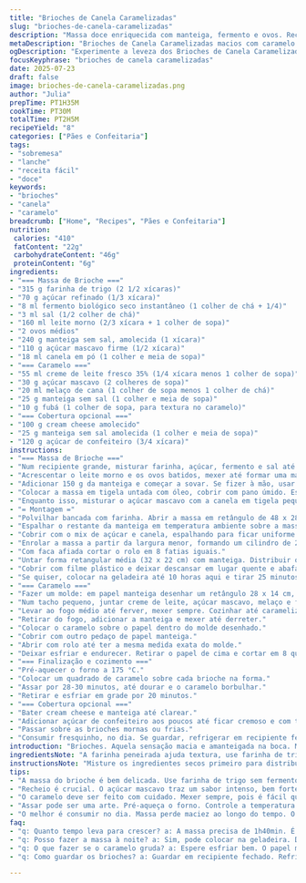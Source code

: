 ```yaml
---
title: "Brioches de Canela Caramelizadas"
slug: "brioches-de-canela-caramelizadas"
description: "Massa doce enriquecida com manteiga, fermento e ovos. Recheio de açúcar mascavo e canela. Cobertura de caramelo com toque diferente usando melaço e fubá para textura. Final opcional com glacê cremoso de cream cheese. Leva cerca de 1h30min fermentação e 30min cozimento. Serve 8 unidades. Receita com variação nos ingredientes e tempos para sabor surpreendente e massa macia."
metaDescription: "Brioches de Canela Caramelizadas macios com caramelo diferente, melaço e fubá para textura. Perfeito para um lanche incrível."
ogDescription: "Experimente a leveza dos Brioches de Canela Caramelizadas com um toque de caramelo crocante. Ideal para dividir e saborear."
focusKeyphrase: "brioches de canela caramelizadas"
date: 2025-07-23
draft: false
image: brioches-de-canela-caramelizadas.png
author: "Julia"
prepTime: PT1H35M
cookTime: PT30M
totalTime: PT2H5M
recipeYield: "8"
categories: ["Pães e Confeitaria"]
tags:
- "sobremesa"
- "lanche"
- "receita fácil"
- "doce"
keywords:
- "brioches"
- "canela"
- "caramelo"
breadcrumb: ["Home", "Recipes", "Pães e Confeitaria"]
nutrition: 
 calories: "410"
 fatContent: "22g"
 carbohydrateContent: "46g"
 proteinContent: "6g"
ingredients:
- "=== Massa de Brioche ==="
- "315 g farinha de trigo (2 1/2 xícaras)"
- "70 g açúcar refinado (1/3 xícara)"
- "8 ml fermento biológico seco instantâneo (1 colher de chá + 1/4)"
- "3 ml sal (1/2 colher de chá)"
- "160 ml leite morno (2/3 xícara + 1 colher de sopa)"
- "2 ovos médios"
- "240 g manteiga sem sal, amolecida (1 xícara)"
- "110 g açúcar mascavo firme (1/2 xícara)"
- "18 ml canela em pó (1 colher e meia de sopa)"
- "=== Caramelo ==="
- "55 ml creme de leite fresco 35% (1/4 xícara menos 1 colher de sopa)"
- "30 g açúcar mascavo (2 colheres de sopa)"
- "20 ml melaço de cana (1 colher de sopa menos 1 colher de chá)"
- "25 g manteiga sem sal (1 colher e meia de sopa)"
- "10 g fubá (1 colher de sopa, para textura no caramelo)"
- "=== Cobertura opcional ==="
- "100 g cream cheese amolecido"
- "25 g manteiga sem sal amolecida (1 colher e meia de sopa)"
- "120 g açúcar de confeiteiro (3/4 xícara)"
instructions:
- "=== Massa de Brioche ==="
- "Num recipiente grande, misturar farinha, açúcar, fermento e sal até combinar."
- "Acrescentar o leite morno e os ovos batidos, mexer até formar uma massa pegajosa."
- "Adicionar 150 g da manteiga e começar a sovar. Se fizer à mão, usar bancada enfarinhada, sovar por 6 minutos. Na batedeira com gancho, 7 minutos em velocidade média-baixa."
- "Colocar a massa em tigela untada com óleo, cobrir com pano úmido. Esperar crescer até dobrar, cerca de 1h40min, em lugar morno e abafado."
- "Enquanto isso, misturar o açúcar mascavo com a canela em tigela pequena."
- "= Montagem ="
- "Polvilhar bancada com farinha. Abrir a massa em retângulo de 48 x 28 cm."
- "Espalhar o restante da manteiga em temperatura ambiente sobre a massa inteira com espátula."
- "Cobrir com o mix de açúcar e canela, espalhando para ficar uniforme."
- "Enrolar a massa a partir da largura menor, formando um cilindro de 28 cm de comprimento, não apertar muito."
- "Com faca afiada cortar o rolo em 8 fatias iguais."
- "Untar forma retangular média (32 x 22 cm) com manteiga. Distribuir os pedaços na forma com o corte para cima, mantendo espaço entre eles para crescerem."
- "Cobrir com filme plástico e deixar descansar em lugar quente e abafado para dobrar de volume, mais ou menos 1h10min."
- "Se quiser, colocar na geladeira até 10 horas aqui e tirar 25 minutos antes de assar."
- "=== Caramelo ==="
- "Fazer um molde: em papel manteiga desenhar um retângulo 28 x 14 cm, virar o papel para marca não sujar o caramelo."
- "Num tacho pequeno, juntar creme de leite, açúcar mascavo, melaço e fubá."
- "Levar ao fogo médio até ferver, mexer sempre. Cozinhar até caramelizar levemente, uns 3 minutos, até aparecer coloração âmbar clara."
- "Retirar do fogo, adicionar a manteiga e mexer até derreter."
- "Colocar o caramelo sobre o papel dentro do molde desenhado."
- "Cobrir com outro pedaço de papel manteiga."
- "Abrir com rolo até ter a mesma medida exata do molde."
- "Deixar esfriar e endurecer. Retirar o papel de cima e cortar em 8 quadrados."
- "=== Finalização e cozimento ==="
- "Pré-aquecer o forno a 175 °C."
- "Colocar um quadrado de caramelo sobre cada brioche na forma."
- "Assar por 28-30 minutos, até dourar e o caramelo borbulhar."
- "Retirar e esfriar em grade por 20 minutos."
- "=== Cobertura opcional ==="
- "Bater cream cheese e manteiga até clarear."
- "Adicionar açúcar de confeiteiro aos poucos até ficar cremoso e com textura para espalhar."
- "Passar sobre as brioches mornas ou frias."
- "Consumir fresquinho, no dia. Se guardar, refrigerar em recipiente fechado."
introduction: "Brioches. Aquela sensação macia e amanteigada na boca. Massa amanteigada, fermentada com carinho. Não é só abrir a massa e enrolar. Tem açúcar mascavo e canela para aquela camada mais aromática. O caramelo, diferente: usei melaço e fubá para dar aquela textura crocante por baixo que surpreende. Não é só doce grudenta, tem textura. O fermento aqui é o biológico, não é rápido, leva quase duas horas para crescer. Melhor deixar crescer sem pressa. E o recheio com canela, uma mistura que lembra café da manhã em padaria paulista ou em casa com café coado. Para fechar, opcional o glacê de cream cheese, que traz uma cremosidade fresca contra o doce marcado do caramelo. Melhor comer no dia, porque a massa perde a maciez e o caramelo pode amolecer. Serve 8, ideal para dividir, um lanche com café."
ingredientsNote: "A farinha peneirada ajuda textura, use farinha de trigo sem fermento, tradicional para pães. Leite morno é importante para ativar o fermento, não pode estar quente demais para não matar o fermento. A manteiga com temperatura ambiente evita endurecer a massa e facilita a incorporação, não colocar direto da geladeira. Para o açúcar, prefira refinado no preparo da massa e mascavo no recheio para garantir dulçor e cor. O melaço no caramelo traz um sabor mais profundo que açúcar simples, combina com o fubá, que dá crocância e visual rústico ao caramelo, diferente do tradicional. No glacê, o cream cheese deve estar amolecido para incorporar bem. Açúcar de confeiteiro peneirado evita grumos na cobertura."
instructionsNote: "Misture os ingredientes secos primeiro para distribuir bem fermento e sal — não podem ficar juntos demais, senão fermento não age adequado. Ao adicionar líquidos, fique atento à temperatura do leite — confortante para o fermento, frio prejudica crescimento. Sovar é a alma do pão, use gancho de batedeira ou força manual. Fermentação em local quente porém não quente demais, uma dica é forno apagado com luz acesa. Ao abrir a massa, usar farinha na bancada para não grudar, mas evite excessos para não deixar dura. Enrolar sem apertar desenvolve a peneiragem do ar dentro da massa, garantindo leveza. Ao cortar fatias, faca afiada para não deformar massas, cuidado. O caramelo tem que esfriar para firmar antes de cortar, senão gruda e desmancha. No forno, evitar abrir janela frequentemente para não perder calor. Finalizar com glacê para quem gosta de contraste, mas é bem doce e rico, por isso opcional."
tips:
- "A massa do brioche é bem delicada. Use farinha de trigo sem fermento para garantir melhor textura. Não se esqueça de peneirar a farinha. Isso faz a diferença na leveza da massa. Mantenha o leite morno, faz bem ao fermento. Evite leite quente, mata o fermento. Sovar bem, até a massa ficar lisinha. Se precisar, use um gancho de batedeira."
- "Recheio é crucial. O açúcar mascavo traz um sabor intenso, bem forte. E a canela adiciona um aroma delicioso. Misture os dois bem numa tigela. Espalhe uniformemente sobre a massa ao abrir. Atenção aos detalhes. Abrir em retângulo certo, é fundamental. Isso garante que todos os pedaços tenham um bom recheio."
- "O caramelo deve ser feito com cuidado. Mexer sempre, pois é fácil queimar. Garanta que o fubá esteja bem incorporado. Isso traz textura. Use papel manteiga para não grudar. Dica prática: desenhe o molde no papel. Isso ajuda. O caramelo precisa esfriar e endurecer antes de cortar. Evite pressa nesse passo."
- "Assar pode ser uma arte. Pré-aqueça o forno. Controle a temperatura com atenção. Não abra a porta do forno frequentemente. Isso pode afetar o crescimento e o dourado dos brioches. Se notar que estão dourando rápido, reduza a temperatura. Fria ou morna, a cobertura de cream cheese é opcional. Mas traz frescor ao doce. Ideal para dar um contraste."
- "O melhor é consumir no dia. Massa perde maciez ao longo do tempo. O caramelo pode amolecer se guardar. Se precisar, coloque em recipiente fechado. Conserva por um ou dois dias. Mas a textura nunca será a mesma. Fazer para uma reunião ou família é o ideal. Todo mundo vai gostar."
faq:
- "q: Quanto tempo leva para crescer? a: A massa precisa de 1h40min. É isso mesmo. Tempo é crucial. Sem pressa. Um local morno ajuda."
- "q: Posso fazer a massa à noite? a: Sim, pode colocar na geladeira. Deixe lá por até 10 horas. Mas tire antes de assar. 25 minutos fora é bom."
- "q: O que fazer se o caramelo gruda? a: Espere esfriar bem. O papel manteiga ajuda nesse caso. Se não firmar, pode ser problema com a temperatura."
- "q: Como guardar os brioches? a: Guardar em recipiente fechado. Refrigerar é uma opção. Dura cerca de dois dias assim. Mas coma o quanto antes."

---
```

